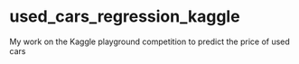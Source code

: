 # used_cars_regression_kaggle
My work on the Kaggle playground competition to predict the price of used cars
